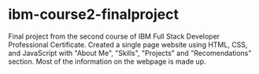 # ibm-course2-finalproject

Final project from the second course of IBM Full Stack Developer Professional Certificate. Created a single page website using HTML, CSS, and JavaScript with "About Me", "Skills", "Projects" and "Recomendations" section. Most of the information on the webpage is made up. 
